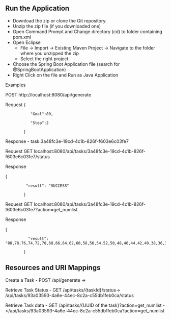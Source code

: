 ## Run the Application 
- Download the zip or clone the Git repository.
- Unzip the zip file (if you downloaded one)
- Open Command Prompt and Change directory (cd) to folder containing pom.xml
- Open Eclipse 
   - File -> Import -> Existing Maven Project -> Navigate to the folder where you unzipped the zip
   - Select the right project
- Choose the Spring Boot Application file (search for @SpringBootApplication)
- Right Click on the file and Run as Java Application

Examples 

POST http://localhost:8080/api/generate

Request
 {

               "Goal":80,

               "Step":2

            }
            
Response - task:3a48fc3e-19cd-4c1b-826f-f603e6c03fe7    

Request GET localhost:8080/api/tasks/3a48fc3e-19cd-4c1b-826f-f603e6c03fe7/status  

Response

   

{

             "result": "SUCCESS"

            }

Request GET localhost:8080/api/tasks/3a48fc3e-19cd-4c1b-826f-f603e6c03fe7?action=get_numlist

Response 



{

              "result": "80,78,76,74,72,70,68,66,64,62,60,58,56,54,52,50,48,46,44,42,40,38,36,34,32,30,28,26,24,22,20,18,16,14,12,10,8,6,4,2,0"

            }

## Resources and URI Mappings

Create a Task - POST /api/generate -> 

Retrieve Task Status - GET /api/tasks/{taskId}/status-> /api/tasks/93a03593-4a6e-44ec-8c2a-c55db1feb0ca/status


Retrieve Task data - GET /api/tasks/{UUID of the task}?action=get_numlist ->/api/tasks/93a03593-4a6e-44ec-8c2a-c55db1feb0ca?action=get_numlist